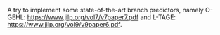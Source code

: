 A try to implement some state-of-the-art branch predictors, namely O-GEHL: https://www.jilp.org/vol7/v7paper7.pdf and L-TAGE: https://www.jilp.org/vol9/v9paper6.pdf.
